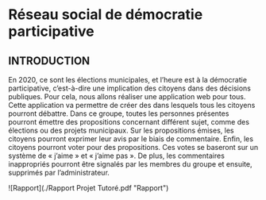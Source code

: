 # Réseau social de démocratie participative 
## INTRODUCTION 
 
En 2020, ce sont les élections municipales, et l’heure est à la démocratie participative, c’est-à-dire une implication des citoyens dans des décisions publiques. 
Pour cela, nous allons réaliser une application web pour tous. Cette application va permettre de créer des dans lesquels tous les citoyens pourront débattre. Dans ce groupe, toutes les personnes présentes pourront émettre des propositions concernant différent sujet, comme des élections ou des projets municipaux. Sur les propositions émises, les citoyens pourront exprimer leur avis par le biais de commentaire. 
Enfin, les citoyens pourront voter pour des propositions. Ces votes se baseront sur un système de « j’aime » et « j’aime pas ». 
De plus, les commentaires inappropriés pourront être signalés par les membres du groupe et ensuite, supprimés par l’administrateur. 

![Rapport](./Rapport Projet Tutoré.pdf "Rapport")
